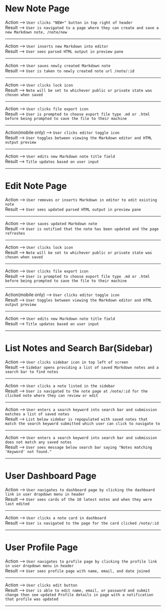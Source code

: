 New Note Page
=============  

Action --> 
  ```User clicks "NEW+" button in top right of header```  
Result --> 
  ```User is navigated to a page where they can create and save a new Markdown note, /note/new```

---

Action --> 
  ```User inserts new Markdown into editor```  
Result --> 
  ```User sees parsed HTML output in preview pane```

---

Action --> 
  ```User saves newly created Markdown note```  
Result --> 
  ```User is taken to newly created note url /note/:id```

---

Action --> 
  ```User clicks lock icon```  
Result --> 
  ```Note will be set to whichever public or private state was chosen when saved```

---

Action --> 
  ```User clicks file export icon```  
Result --> 
  ```User is prompted to choose export file type .md or .html before being prompted to save the file to their machine```

---

Action(mobile only) --> 
  ```User clicks editor toggle icon```  
Result --> 
  ```User toggles between viewing the Markdown editor and HTML output preview```

---

Action --> 
  ```User edits new Markdown note title field```  
Result --> 
  ```Title updates based on user input```

---

Edit Note Page
==============  

Action --> 
  ```User removes or inserts Markdown in editor to edit existing note```  
Result --> 
  ```User sees updated parsed HTML output in preview pane```

---

Action --> 
  ```User saves updated Markdown note```  
Result --> 
  ```User is notified that the note has been updated and the page refreshes```

---

Action --> 
  ```User clicks lock icon```  
Result --> 
  ```Note will be set to whichever public or private state was chosen when saved```

---

Action --> 
  ```User clicks file export icon```  
Result --> 
  ```User is prompted to choose export file type .md or .html before being prompted to save the file to their machine```

---

Action(mobile only) --> 
  ```User clicks editor toggle icon```  
Result --> 
  ```User toggles between viewing the Markdown editor and HTML output preview```

---

Action --> 
  ```User edits new Markdown note title field```  
Result --> 
  ```Title updates based on user input```

---

List Notes and Search Bar(Sidebar)
==================================  

Action --> 
  ```User clicks sidebar icon in top left of screen```  
Result --> 
  ```Sidebar opens providing a list of saved Markdown notes and a search bar to find notes```

---

Action --> 
  ```User clicks a note listed in the sidebar```  
Result --> 
  ```User is navigated to the note page at /note/:id for the clicked note where they can review or edit```

---

Action --> 
  ```User enters a search keyword into search bar and submission matches a list of saved notes```  
Result --> 
  ```List below sidebar is repopulated with saved notes that match the search keyword submitted which user can click to navigate to```

---

Action --> 
  ```User enters a search keyword into search bar and submission does not match any saved notes```  
Result --> 
  ```User sees message below search bar saying "Notes matching 'Keyword' not found."```

---

User Dashboard Page
===================  

Action --> 
  ```User navigates to dashboard page by clicking the dashboard link in user dropdown menu in header```  
Result --> 
  ```User sees cards of the 10 latest notes and when they were last edited```

---

Action --> 
  ```User clicks a note card in dashboard```  
Result --> 
  ```User is navigated to the page for the card clicked /note/:id```

---

User Profile Page
=================  

Action --> 
  ```User navigates to profile page by clicking the profile link in user dropdown menu in header```  
Result --> 
  ```User sees profile page with name, email, and date joined```

---

Action --> 
  ```User clicks edit button```  
Result --> 
  ```User is able to edit name, email, or password and submit change then see updated Profile details in page with a notification that profile was updated```

---